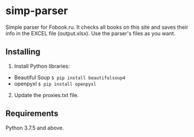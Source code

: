 # simp-parser
Simple parser for Fobook.ru. It checks all books on this site and saves their info in the EXCEL file (output.xlsx). Use the parser's files as you want.

## Installing
1. Install Python libraries:
  - Beautiful Soup
  `$ pip install beautifulsoup4`
  - openpyxl
  `$ pip install openpyxl`
2. Update the proxies.txt file.

## Requirements
Python 3.7.5 and above.